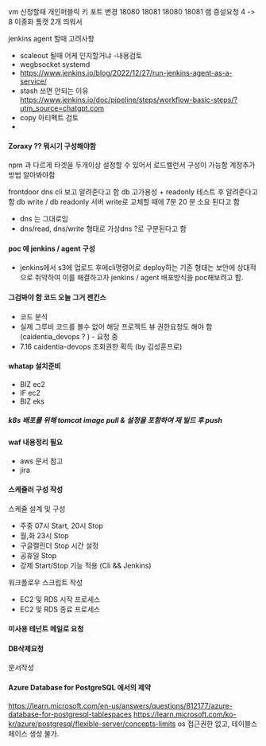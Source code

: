 
vm 신청할때 개인퍼블릭 키 
포트 변경
18080 18081
18080 18081
램 증설요청 
4 -> 8
이중화
톰캣 2개 띄워서


jenkins agent 할때 고려사항
- scaleout 될때 어케 인지할거냐 -내용검토
- wegbsocket systemd 
- https://www.jenkins.io/blog/2022/12/27/run-jenkins-agent-as-a-service/
- stash 쓰면 안되는 이유 https://www.jenkins.io/doc/pipeline/steps/workflow-basic-steps/?utm_source=chatgpt.com
- copy 아티펙트 검토
- 

#### Zoraxy ?? 뭐시기 구성해야함
npm 과 다르게 타겟을 두개이상 설정할 수 있어서 로드벨런서 구성이 가능함
계정추가 방법 알아봐야함


frontdoor dns cli 보고 알려준다고 함
db 고가용성 + readonly 테스트 후 알려준다고함
db write / db readonly 서버 write로 교체할 때에  7분 20 분 소요 된다고 함
- dns 는 그대로임
- dns/read, dns/write 형태로 가상dns ?로 구분된다고 함


#### poc 에 jenkins / agent 구성
- jenkins에서 s3에 업로드 후에cli명령어로 deploy하는 기존 형태는 보안에 상대적으로 취약하여 이를 해결하고자 jenkins / agent 배포방식을 poc해보려고 함.



#### 그검봐야 함 코드 오늘 그거 젠킨스
- 코드 분석
- 실제 그루비 코드를 볼수 없어 해당 프로젝트 뷰 권한요청도 해야 함 (caidentia_devops ? ) - 요청 중
- 7.16 caidentia-devops 조회권한 획득 (by 김성훈프로)


#### whatap 설치준비
- BIZ ec2
- IF ec2
- BIZ eks


##### k8s 배포를 위해 tomcat image pull & 설정을 포함하여 재 빌드 후 push



#### waf 내용정리 필요
- aws 문서 참고
- jira

#### 스케쥴러 구성 작성

스케쥴 설계 및 구성 
- 주중 07시 Start, 20시 Stop
- 월,화 23시 Stop
- 구글캘린더 Stop 시간 설정
- 공휴일 Stop
- 강제 Start/Stop 기능 적용 (Cli && Jenkins)

워크플로우 스크립트 작성
- EC2 및 RDS 시작 프로세스
- EC2 및 RDS 종료 프로세스



#### 미사용 테넌트 메일로 요청




#### DB삭제요청

문서작성




#### Azure Database for PostgreSQL 에서의 제약
https://learn.microsoft.com/en-us/answers/questions/812177/azure-database-for-postgresql-tablespaces
https://learn.microsoft.com/ko-kr/azure/postgresql/flexible-server/concepts-limits
os 접근권한 없고, 테이블스페이스 생성 불가.
~~~ sh

~~~
